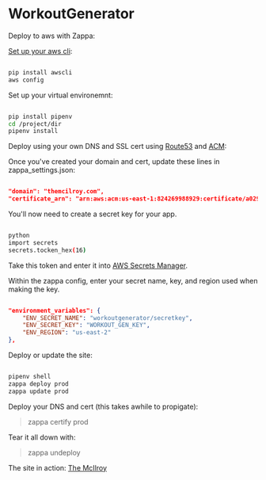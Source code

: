 # WorkoutGenerator

Deploy to aws with Zappa:

[Set up your aws cli](https://docs.aws.amazon.com/cli/latest/userguide/cli-chap-getting-started.html):

```bash

pip install awscli
aws config

```

Set up your virtual environemnt:

```bash

pip install pipenv
cd /project/dir
pipenv install

```

Deploy using your own DNS and SSL cert using [Route53](https://docs.aws.amazon.com/Route53/latest/DeveloperGuide/getting-started.html) and [ACM](https://docs.aws.amazon.com/acm/latest/userguide/gs-acm-request-public.html):

Once you've created your domain and cert, update these lines in zappa_settings.json:

```json

"domain": "themcilroy.com",
"certificate_arn": "arn:aws:acm:us-east-1:824269988929:certificate/a029b88f-a7f8-40a4-bd09-3a49787d4c73"

```

You'll now need to create a secret key for your app.

```bash

python
import secrets
secrets.tocken_hex(16)

```

Take this token and enter it into [AWS Secrets Manager](https://docs.aws.amazon.com/secretsmanager/latest/userguide/tutorials_basic.html).

Within the zappa config, enter your secret name, key, and region used when making the key.

```json

"environment_variables": {
    "ENV_SECRET_NAME": "workoutgenerator/secretkey",
    "ENV_SECRET_KEY": "WORKOUT_GEN_KEY",
    "ENV_REGION": "us-east-2"
},

```

Deploy or update the site:

```bash

pipenv shell
zappa deploy prod
zappa update prod

```

Deploy your DNS and cert (this takes awhile to propigate):
> zappa certify prod

Tear it all down with:
> zappa undeploy

The site in action: [The McIlroy](https://themcilroy.com/)